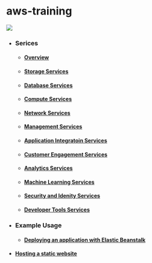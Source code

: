 # aws-training
![](https://d1.awsstatic.com/Digital%20Marketing/House/temp/logo_aws-educate_light.8a107f05996892b795db30104d5fb968d4619246.png)
- ### Serices
  - #### [Overview](https://github.com/CharlesRajendran/aws-training/blob/master/Files/aws-overview.md)
  - #### [Storage Services](https://github.com/CharlesRajendran/aws-training/blob/master/Files/storage-services.md)
  - #### [Database Services](https://github.com/CharlesRajendran/aws-training/blob/master/Files/database-services.md)
  - #### [Compute Services](https://github.com/CharlesRajendran/aws-training/blob/master/Files/compute-services.md)
  - #### [Network Services](https://github.com/CharlesRajendran/aws-training/blob/master/Files/networking-services.md)
  - #### [Management Services](https://github.com/CharlesRajendran/aws-training/blob/master/Files/management-services.md)
  - #### [Application Integratoin Services](https://github.com/CharlesRajendran/aws-training/blob/master/Files/application-integration.md)
  - #### [Customer Engagement Services](https://github.com/CharlesRajendran/aws-training/blob/master/Files/customer-engagement-service.md)
  - #### [Analytics Services](https://github.com/CharlesRajendran/aws-training/blob/master/Files/analytics-services.md)
  - #### [Machine Learning Services](https://github.com/CharlesRajendran/aws-training/blob/master/Files/ml-services.md)
  - #### [Security and Idenity Services](https://github.com/CharlesRajendran/aws-training/blob/master/Files/security-services.md)
  - #### [Developer Tools Services](https://github.com/CharlesRajendran/aws-training/blob/master/Files/developer-tools.md)

- ### Example Usage
  - #### [Deploying an application with Elastic Beanstalk](https://github.com/CharlesRajendran/aws-training/blob/master/Files/aws-elastic-bean-stock.md)
 - #### [Hosting a static website](https://github.com/CharlesRajendran/aws-training/blob/master/Files/hosting-a-static-site-with-s3.md)